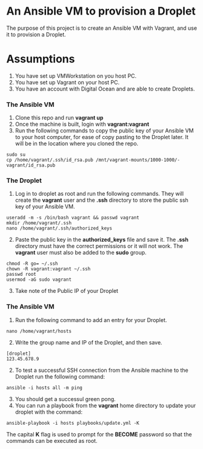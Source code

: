 # An Ansible VM to provision a Droplet
The purpose of this project is to create an Ansible VM with Vagrant, and use it to provision a Droplet.

# Assumptions
1. You have set up VMWorkstation on you host PC.
2. You have set up Vagrant on your host PC.
3. You have an account with Digital Ocean and are able to create Droplets.

### The Ansible VM
1. Clone this repo and run **vagrant up**
2. Once the machine is built, login with **vagrant:vagrant** 
3. Run the following commands to copy the public key of your Ansible VM to your host computer, for ease of copy pasting to the Droplet later. It will be in the location where you cloned the repo.
```
sudo su
cp /home/vagrant/.ssh/id_rsa.pub /mnt/vagrant-mounts/1000-1000/-vagrant/id_rsa.pub
```

### The Droplet
1. Log in to droplet as root and run the following commands. They will create the **vagrant** user and the **.ssh** directory to store the public ssh key of your Ansible VM. 
```
useradd -m -s /bin/bash vagrant && passwd vagrant
mkdir /home/vagrant/.ssh
nano /home/vagrant/.ssh/authorized_keys
```
2. Paste the public key in the **authorized_keys** file and save it. The **.ssh** directory must have the correct permissions or it will not work. The **vagrant** user must also be added to the **sudo** group.
```
chmod -R go= ~/.ssh
chown -R vagrant:vagrant ~/.ssh
passwd root 
usermod -aG sudo vagrant
```
3. Take note of the Public IP of your Droplet

### The Ansible VM
1. Run the following command to add an entry for your Droplet. 
```
nano /home/vagrant/hosts
```
2. Write the group name and IP of the Droplet, and then save.
```
[droplet]
123.45.678.9
```
2. To test a successful SSH connection from the Ansible machine to the Droplet run the following command:
```
ansible -i hosts all -m ping
```
3. You should get a successul green pong.
4. You can run a playbook from the **vagrant** home directory to update your droplet with the command:
```
ansible-playbook -i hosts playbooks/update.yml -K
```
The capital **K** flag is used to prompt for the **BECOME** password so that the commands can be executed as root.
